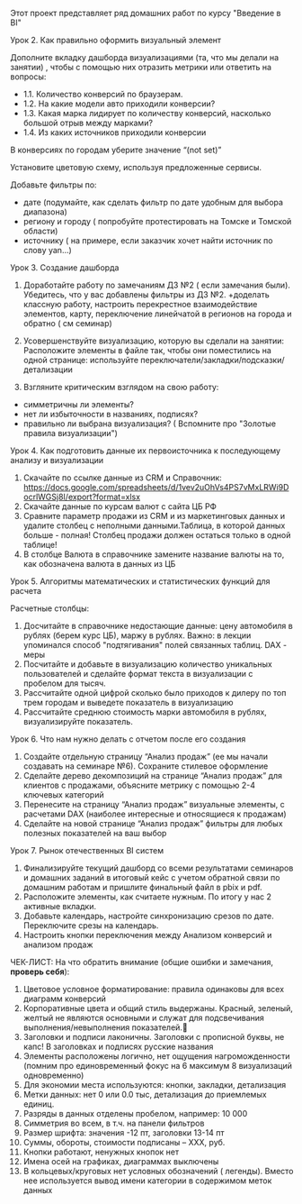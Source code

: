 Этот проект представляет ряд домашних работ по курсу "Введение в BI"


Урок 2. Как правильно оформить визуальный элемент

Дополните вкладку дашборда визуализациями (та, что мы делали на занятии) , чтобы с помощью них отразить метрики или ответить на вопросы:
- 1.1. Количество конверсий по браузерам.
- 1.2. На какие модели авто приходили конверсии?
- 1.3. Какая марка лидирует по количеству конверсий, насколько большой отрыв между марками?
- 1.4. Из каких источников приходили конверсии

В конверсиях по городам уберите значение “(not set)”

Установите цветовую схему, используя предложенные сервисы.

Добавьте фильтры по:
- дате (подумайте, как сделать фильтр по дате удобным для выбора диапазона)
- региону и городу ( попробуйте протестировать на Томске и Томской области)
- источнику ( на примере, если заказчик хочет найти источник по слову yan...)


Урок 3. Создание дашборда

1) Доработайте работу по замечаниям ДЗ №2 ( если замечания были).
Убедитесь, что у вас добавлены фильтры из ДЗ №2.
+доделать классную работу, настроить перекрестное взаимодействие элементов, карту, переключение линейчатой в регионов на города и обратно ( см семинар)

2) Усовершенствуйте визуализацию, которую вы сделали на занятии:
Расположите элементы в файле так, чтобы они поместились на одной странице: используйте переключатели/закладки/подсказки/детализации

3) Взгляните критическим взглядом на свою работу:
- симметричны ли элементы?
- нет ли избыточности в названиях, подписях?
- правильно ли выбрана визуализация? ( Вспомните про "Золотые правила визуализации")


Урок 4. Как подготовить данные их первоисточника к последующему анализу и визуализации

1) Скачайте по ссылке данные из CRM и Справочник:
https://docs.google.com/spreadsheets/d/1vev2uOhVs4PS7vMxLRWi9DocrlWGSj8I/export?format=xlsx
2) Скачайте данные по курсам валют с сайта ЦБ РФ
3) Сравните параметр продажи из CRM и из маркетинговых данных и удалите столбец с неполными данными.Таблица, в которой данных больше - полная!
Столбец продажи должен остаться только в одной таблице!
4) В столбце Валюта в справочнике замените название валюты на то, как обозначена валюта в данных из ЦБ


Урок 5. Алгоритмы математических и статистических функций для расчета

Расчетные столбцы:
1. Досчитайте в справочнике недостающие данные: цену автомобиля в рублях (берем курс ЦБ), маржу в рублях. Важно: в лекции упоминался способ "подтягивания" полей связанных таблиц.
DAX - меры
2. Посчитайте и добавьте в визуализацию количество уникальных пользователей и сделайте формат текста в визуализации с пробелом для тысяч.
3. Рассчитайте одной цифрой сколько было приходов к дилеру по топ трем городам и выведете показатель в визуализацию
4. Рассчитайте среднюю стоимость марки автомобиля в рублях, визуализируйте показатель.


Урок 6. Что нам нужно делать с отчетом после его создания

1. Создайте отдельную страницу “Анализ продаж” (ее мы начали создавать на семинаре №6). Сохраните стилевое оформление
2. Сделайте дерево декомпозиций на странице “Анализ продаж” для клиентов с продажами, объясните метрику с помощью 2-4 ключевых категорий
3. Перенесите на страницу “Анализ продаж” визуальные элементы, с расчетами DAX (наиболее интересные и относящиеся к продажам)
4. Сделайте на новой странице “Анализ продаж” фильтры для любых полезных показателей на ваш выбор


Урок 7. Рынок отечественных BI систем

1. Финализируйте текущий дашборд со всеми результатами семинаров и домашних заданий в итоговый кейс с учетом обратной связи по домашним работам и пришлите финальный файл в pbix и pdf.
2. Расположите элементы, как считаете нужным. По итогу у нас 2 активные вкладки.
3. Добавьте календарь, настройте синхронизацию срезов по дате. Переключите срезы на календарь.
4. Настроить кнопки переключения между Анализом конверсий и анализом продаж

ЧЕК-ЛИСТ:
На что обратить внимание (общие ошибки и замечания, **проверь себя**):
1) Цветовое условное форматирование: правила одинаковы для всех диаграмм конверсий
2) Корпоративные цвета и общий стиль выдержаны. Красный, зеленый, желтый не являются основными и служат для подсвечивания выполнения/невыполнения показателей.
3) Заголовки и подписи лаконичны. Заголовки с прописной буквы, не капс! В заголовках и подписях русские названия
4) Элементы расположены логично, нет ощущения нагроможденности (помним про единовременный фокус на 6 максимум 8 визуализаций одновременно)
5) Для экономии места используются: кнопки, закладки, детализация
6) Метки данных: нет 0 или 0.0 тыс, детализация до приемлемых единиц.
7) Разряды в данных отделены пробелом, например: 10 000
8) Симметрия во всем, в т.ч. на панели фильтров
9) Размер шрифта: значения -12 пт, заголовки 13-14 пт
10) Суммы, обороты, стоимости подписаны  – ХХХ, руб.
11) Кнопки работают, ненужных кнопок нет
12) Имена осей на графиках, диаграммах выключены
13) В кольцевых/круговых нет условных обозначений ( легенды). Вместо нее используется вывод имени категории в содержимом меток данных
